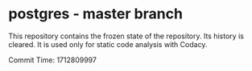 # postgres - master branch

This repository contains the frozen state of the repository.
Its history is cleared. It is used only for static code
analysis with Codacy.

Commit Time: 1712809997
